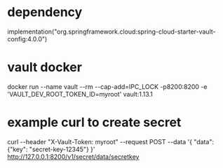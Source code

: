 # dependency
implementation("org.springframework.cloud:spring-cloud-starter-vault-config:4.0.0")

# vault docker
docker run --name vault --rm --cap-add=IPC_LOCK -p8200:8200 -e 'VAULT_DEV_ROOT_TOKEN_ID=myroot' vault:1.13.1

# example curl to create secret
curl --header "X-Vault-Token: myroot" --request POST --data '{ "data": {"key": "secret-key-12345"} }' \
http://127.0.0.1:8200/v1/secret/data/secretkey

